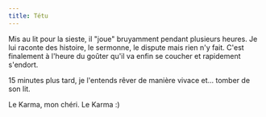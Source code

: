 ```yaml
---
title: Tétu
---
```


Mis au lit pour la sieste, il "joue" bruyamment pendant plusieurs heures. Je lui
raconte des histoire, le sermonne, le dispute mais rien n'y fait. C'est
finalement à l'heure du goûter qu'il va enfin se coucher et rapidement s'endort.

15 minutes plus tard, je l'entends rêver de manière vivace et... tomber de son
lit.

Le Karma, mon chéri. Le Karma :)
